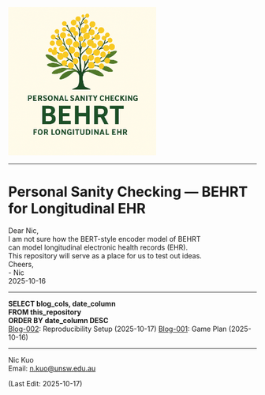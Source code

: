 <!-- Logo and Branding -->
<p align="left">
  <img src="Z_Figs/TFig002_Logo.png" alt="Personal Sanity BEHRT Logo" width="300"/>
</p>

---

# Personal Sanity Checking — BEHRT for Longitudinal EHR

Dear Nic,</br>
I am not sure how the BERT-style encoder model of BEHRT</br>
can model longitudinal electronic health records (EHR).</br>
This repository will serve as a place for us to test out ideas.</br>
Cheers,</br>
\- Nic</br>
2025-10-16

---

**SELECT blog_cols, date_column**</br>
**FROM   this_repository**</br>
**ORDER BY date_column DESC**</br>
[Blog-002](https://github.com/NicKuo-ResearchStuff/Personal_Sanity_Checking_BEHRT_for_Longitudinal_EHR/tree/main/Y_Blogs/Blog02): Reproducibility Setup (2025-10-17)
[Blog-001](https://github.com/NicKuo-ResearchStuff/Personal_Sanity_Checking_BEHRT_for_Longitudinal_EHR/tree/main/Y_Blogs/Blog01): Game Plan (2025-10-16)

---
Nic Kuo</br>
Email: [n.kuo@unsw.edu.au](mailto:n.kuo@unsw.edu.au)  

(Last Edit: 2025-10-17)
